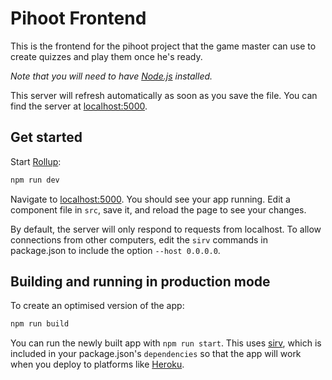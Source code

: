 # Pihoot Frontend

This is the frontend for the pihoot project that the game master can use to create quizzes and play them once he's ready.

*Note that you will need to have [Node.js](https://nodejs.org) installed.*

This server will refresh automatically as soon as you save the file. You can find the server at [localhost:5000](http://localhost:5000).


## Get started

Start [Rollup](https://rollupjs.org):

```bash
npm run dev
```

Navigate to [localhost:5000](http://localhost:5000). You should see your app running. Edit a component file in `src`, save it, and reload the page to see your changes.

By default, the server will only respond to requests from localhost. To allow connections from other computers, edit the `sirv` commands in package.json to include the option `--host 0.0.0.0`.


## Building and running in production mode

To create an optimised version of the app:

```bash
npm run build
```

You can run the newly built app with `npm run start`. This uses [sirv](https://github.com/lukeed/sirv), which is included in your package.json's `dependencies` so that the app will work when you deploy to platforms like [Heroku](https://heroku.com).
